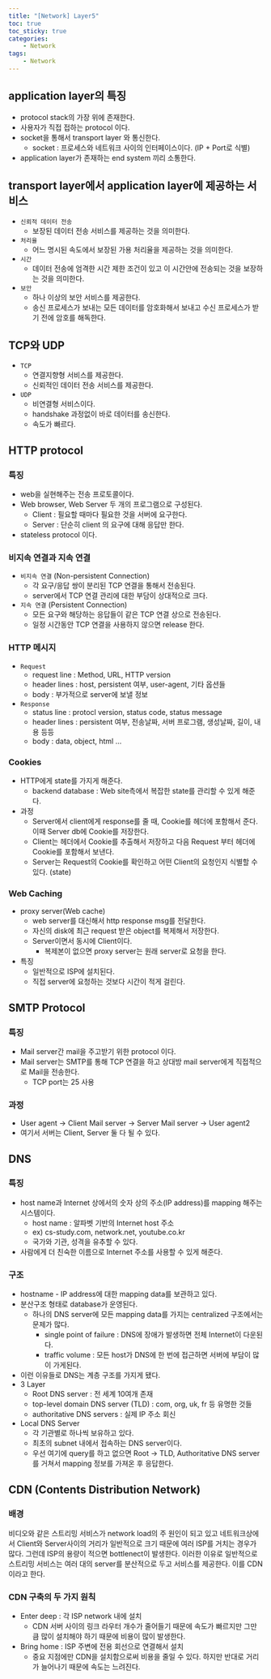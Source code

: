 ```yaml
---
title: "[Network] Layer5"
toc: true
toc_sticky: true
categories: 
    - Network
tags:
    - Network
---
```


## application layer의 특징

- protocol stack의 가장 위에 존재한다.
- 사용자가 직접 접하는 protocol 이다.
- socket을 통해서 transport layer 와 통신한다.
    - socket : 프로세스와 네트워크 사이의 인터페이스이다. (IP + Port로 식별)
- application layer가 존재하는 end system 끼리 소통한다.

## transport layer에서 application layer에 제공하는 서비스

- `신뢰적 데이터 전송`
    - 보장된 데이터 전송 서비스를 제공하는 것을 의미한다.
- `처리율`
    - 어느 명시된 속도에서 보장된 가용 처리율을 제공하는 것을 의미한다.
- `시간`
    - 데이터 전송에 엄격한 시간 제한 조건이 있고 이 시간안에 전송되는 것을 보장하는 것을 의미한다.
- `보안`
    - 하나 이상의 보안 서비스를 제공한다.
    - 송신 프로세스가 보내는 모든 데이터를 암호화해서 보내고 수신 프로세스가 받기 전에 암호를 해독한다.

## TCP와 UDP

- `TCP`
    - 연결지향형 서비스를 제공한다.
    - 신뢰적인 데이터 전송 서비스를 제공한다.
- `UDP`
    - 비연결형 서비스이다.
    - handshake 과정없이 바로 데이터를 송신한다.
    - 속도가 빠르다.

## HTTP protocol

### 특징

- web을 실현해주는 전송 프로토콜이다.
- Web browser, Web Server 두 개의 프로그램으로 구성된다.
    - Client : 필요할 때마다 필요한 것을 서버에 요구한다.
    - Server : 단순히 client 의 요구에 대해 응답만 한다.
- stateless protocol 이다.

### 비지속 연결과 지속 연결

- `비지속 연결` (Non-persistent Connection)
    - 각 요구/응답 쌍이 분리된 TCP 연결을 통해서 전송된다.
    - server에서 TCP 연결 관리에 대한 부담이 상대적으로 크다.
- `지속 연결` (Persistent Connection)
    - 모든 요구와 해당하는 응답들이 같은 TCP 연결 상으로 전송된다.
    - 일정 시간동안 TCP 연결을 사용하지 않으면 release 한다.

### HTTP 메시지

- `Request`
    - request line : Method, URL, HTTP version
    - header lines : host, persistent 여부, user-agent, 기타 옵션들
    - body : 부가적으로 server에 보낼 정보
- `Response`
    - status line : protocl version, status code, status message
    - header lines : persistent 여부, 전송날짜, 서버 프로그램, 생성날짜, 길이, 내용 등등
    - body : data, object, html …

### Cookies

- HTTP에게 state를 가지게 해준다.
    - backend database : Web site측에서 복잡한 state를 관리할 수 있게 해준다.
- 과정
    - Server에서 client에게 response를 줄 때, Cookie를 헤더에 포함해서 준다. 이때 Server db에 Cookie를 저장한다.
    - Client는 헤더에서 Cookie를 추출해서 저장하고 다음 Request 부터 헤더에 Cookie를 포함해서 보낸다.
    - Server는 Request의 Cookie를 확인하고 어떤 Client의 요청인지 식별할 수 있다. (state)

### Web Caching

- proxy server(Web cache)
    - web server를 대신해서 http response msg를 전달한다.
    - 자신의 disk에 최근 request 받은 object를 복제해서 저장한다.
    - Server이면서 동시에 Client이다.
        - 복제본이 없으면 proxy server는 원래 server로 요청을 한다.
- 특징
    - 일반적으로 ISP에 설치된다.
    - 직접 server에 요청하는 것보다 시간이 적게 걸린다.

## SMTP Protocol

### 특징

- Mail server간 mail을 주고받기 위한 protocol 이다.
- Mail server는 SMTP를 통해 TCP 연결을 하고 상대방 mail server에게 직접적으로 Mail을 전송한다.
    - TCP port는 25 사용

### 과정

- User agent → Client Mail server → Server Mail server → User agent2
- 여기서 서버는 Client, Server 둘 다 될 수 있다.

## DNS

### 특징

- host name과 Internet 상에서의 숫자 상의 주소(IP address)를 mapping 해주는 시스템이다.
    - host name : 알파벳 기반의 Internet host 주소
    - ex) cs-study.com, network.net, youtube.co.kr
    - 국가와 기관, 성격을 유추할 수 있다.
- 사람에게 더 친숙한 이름으로 Internet 주소를 사용할 수 있게 해준다.

### 구조

- hostname - IP address에  대한 mapping data를 보관하고 있다.
- 분산구조 형태로 database가 운영된다.
    - 하나의 DNS server에 모든 mapping data를 가지는 centralized 구조에서는 문제가 많다.
        - single point of failure : DNS에 장애가 발생하면 전체 Internet이 다운된다.
        - traffic volume : 모든 host가 DNS에 한 번에 접근하면 서버에 부담이 많이 가게된다.
- 이런 이유들로 DNS는 계층 구조를 가지게 됐다.
- 3 Layer
    - Root DNS server : 전 세계 10여개 존재
    - top-level domain DNS server (TLD) : com, org, uk, fr 등 유명한 것들
    - authoritative DNS servers : 실제 IP 주소 회신
- Local DNS Server
    - 각 기관별로 하나씩 보유하고 있다.
    - 최초의 subnet 내에서 접속하는 DNS server이다.
    - 우선 여기에 query를 하고 없으면 Root → TLD, Authoritative DNS server를 거쳐서 mapping 정보를 가져온 후 응답한다.

## CDN (Contents Distribution Network)

### 배경

비디오와 같은 스트리밍 서비스가 network load의 주 원인이 되고 있고 네트워크상에서 Client와 Server사이의 거리가 일반적으로 크기 때문에 여러 ISP를 거치는 경우가 많다. 그런데 ISP의 용량이 적으면 bottlenect이 발생한다. 이러한 이유로 일반적으로 스트리밍 서비스는 여러 대의 server를 분산적으로 두고 서비스를 제공한다. 이를 CDN이라고 한다.

### CDN 구축의 두 가지 원칙

- Enter deep : 각 ISP network 내에 설치
    - CDN 서버 사이의 링크 라우터 개수가 줄어들기 때문에 속도가 빠르지만 그만큼 많이 설치해야 하기 때문에 비용이 많이 발생한다.
- Bring home : ISP 주변에 전용 회선으로 연결해서 설치
    - 중요 지점에만 CDN을 설치함으로써 비용을 줄일 수 있다. 하지만 반대로 거리가 늘어나기 때문에 속도는 느려진다.